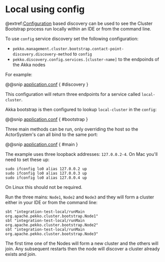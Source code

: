 # Local using config

@extref:[Configuration](pekko:/discovery/index.html#discovery-method-configuration) based discovery can be used to see the
Cluster Bootstrap process run locally within an IDE or from the command line.

To use `config` service discovery set the following configuration:

* `pekko.management.cluster.bootstrap.contact-point-discovery.discovery-method` to `config`
* `pekko.discovery.config.services.[cluster-name]` to the endpoinds of the Akka nodes

For example:

@@snip [application.conf](/integration-test/local/src/main/resources/application.conf) { #discovery }

This configuration will return three endpoints for a service called `local-cluster`.

Akka bootstrap is then configured to lookup `local-cluster` in the `config`:

@@snip [application.conf](/integration-test/local/src/main/resources/application.conf) { #bootstrap }

Three main methods can be run, only overriding the host so the ActorSystem's can all bind to the same port:

@@snip [application.conf](/integration-test/local/src/main/scala/org/apache/pekko/cluster/bootstrap/Main.scala) { #main }

The example uses three loopback addresses: `127.0.0.2-4`. On Mac you'll need to set these up:

```
sudo ifconfig lo0 alias 127.0.0.2 up
sudo ifconfig lo0 alias 127.0.0.3 up
sudo ifconfig lo0 alias 127.0.0.4 up
```

On Linux this should not be required.

Run the three mains: `Node1`, `Node2` and `Node3` and they will form a cluster either in your IDE or from the command line:

```
sbt "integration-test-local/runMain org.apache.pekko.cluster.bootstrap.Node1"
sbt "integration-test-local/runMain org.apache.pekko.cluster.bootstrap.Node2"
sbt "integration-test-local/runMain org.apache.pekko.cluster.bootstrap.Node3"
```

The first time one of the Nodes will form a new cluster and the others will join. Any subsequent restarts
then the node will discover a cluster already exists and join.



